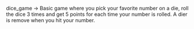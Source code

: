 dice_game -> Basic game where you pick your favorite number on a die, roll the dice 3 times and get 5 points for each time your number is rolled. A dier is remove when you hit your number.
